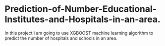# Prediction-of-Number-Educational-Institutes-and-Hospitals-in-an-area.
In this project  i am going to use XGBOOST machine learning algorithm to predict the number of hospitals and schools in an area.
